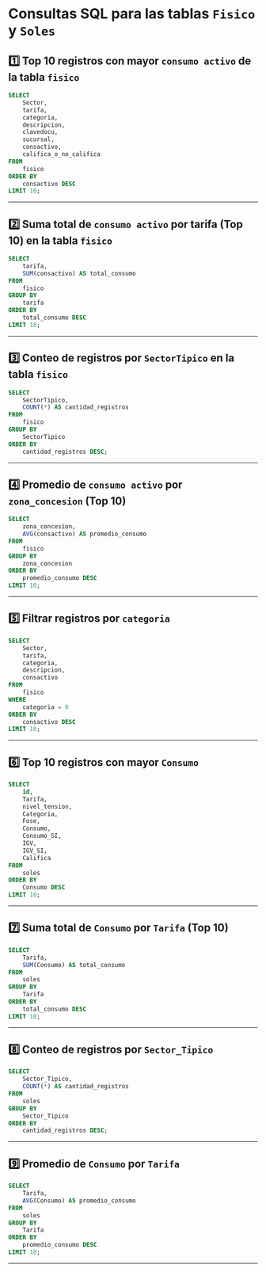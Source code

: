 # Consultas SQL para las tablas `Fisico` y `Soles`

## 1️⃣ Top 10 registros con mayor `consumo activo` de la tabla `fisico`

```sql
SELECT 
    Sector,
    tarifa,
    categoria,
    descripcion,
    clavedocu,
    sucursal,
    consactivo,
    califica_o_no_califica
FROM 
    fisico
ORDER BY 
    consactivo DESC
LIMIT 10;
```

---

## 2️⃣ Suma total de `consumo activo` por tarifa (Top 10) en la tabla `fisico`

```sql
SELECT 
    tarifa,
    SUM(consactivo) AS total_consumo
FROM 
    fisico
GROUP BY 
    tarifa
ORDER BY 
    total_consumo DESC
LIMIT 10;
```

---

## 3️⃣ Conteo de registros por `SectorTipico` en la tabla `fisico`

```sql
SELECT 
    SectorTipico, 
    COUNT(*) AS cantidad_registros
FROM 
    fisico
GROUP BY 
    SectorTipico
ORDER BY 
    cantidad_registros DESC;
```

---

## 4️⃣ Promedio de `consumo activo` por `zona_concesion` (Top 10)

```sql
SELECT 
    zona_concesion,
    AVG(consactivo) AS promedio_consumo
FROM 
    fisico
GROUP BY 
    zona_concesion
ORDER BY 
    promedio_consumo DESC
LIMIT 10;
```

---

## 5️⃣ Filtrar registros por `categoria`

```sql
SELECT 
    Sector,
    tarifa,
    categoria,
    descripcion,
    consactivo
FROM 
    fisico
WHERE 
    categoria = 0
ORDER BY 
    consactivo DESC
LIMIT 10;
```

---

## 6️⃣ Top 10 registros con mayor `Consumo`

```sql
SELECT 
    id, 
    Tarifa, 
    nivel_tension, 
    Categoria, 
    Fose, 
    Consumo, 
    Consumo_SI, 
    IGV, 
    IGV_SI, 
    Califica
FROM 
    soles
ORDER BY 
    Consumo DESC
LIMIT 10;
```

---

## 7️⃣ Suma total de `Consumo` por `Tarifa` (Top 10)

```sql
SELECT 
    Tarifa, 
    SUM(Consumo) AS total_consumo
FROM 
    soles
GROUP BY 
    Tarifa
ORDER BY 
    total_consumo DESC
LIMIT 10;
```

---

## 8️⃣ Conteo de registros por `Sector_Tipico`
```sql
SELECT 
    Sector_Tipico, 
    COUNT(*) AS cantidad_registros
FROM 
    soles
GROUP BY 
    Sector_Tipico
ORDER BY 
    cantidad_registros DESC;
```

---

## 9️⃣ Promedio de `Consumo` por `Tarifa`

```sql
SELECT 
    Tarifa, 
    AVG(Consumo) AS promedio_consumo
FROM 
    soles
GROUP BY 
    Tarifa
ORDER BY 
    promedio_consumo DESC
LIMIT 10;
```

---

